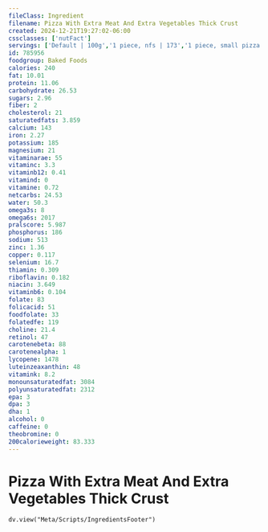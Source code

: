 ```yaml
---
fileClass: Ingredient
filename: Pizza With Extra Meat And Extra Vegetables Thick Crust
created: 2024-12-21T19:27:02-06:00
cssclasses: ['nutFact']
servings: ['Default | 100g','1 piece, nfs | 173','1 piece, small pizza | 118','1 piece, medium pizza | 139','1 piece, large pizza | 173','1 piece, extra-large pizza | 181','1 personal size pizza (5-7" diameter) | 278','1 small pizza (8-10" diameter) | 706','1 medium pizza (11-12" diameter) | 1115','1 large pizza (13-15" diameter) | 1384']
id: 785956
foodgroup: Baked Foods
calories: 240
fat: 10.01
protein: 11.06
carbohydrate: 26.53
sugars: 2.96
fiber: 2
cholesterol: 21
saturatedfats: 3.859
calcium: 143
iron: 2.27
potassium: 185
magnesium: 21
vitaminarae: 55
vitaminc: 3.3
vitaminb12: 0.41
vitamind: 0
vitamine: 0.72
netcarbs: 24.53
water: 50.3
omega3s: 8
omega6s: 2017
pralscore: 5.987
phosphorus: 186
sodium: 513
zinc: 1.36
copper: 0.117
selenium: 16.7
thiamin: 0.309
riboflavin: 0.182
niacin: 3.649
vitaminb6: 0.104
folate: 83
folicacid: 51
foodfolate: 33
folatedfe: 119
choline: 21.4
retinol: 47
carotenebeta: 88
carotenealpha: 1
lycopene: 1478
luteinzeaxanthin: 48
vitamink: 8.2
monounsaturatedfat: 3084
polyunsaturatedfat: 2312
epa: 3
dpa: 3
dha: 1
alcohol: 0
caffeine: 0
theobromine: 0
200calorieweight: 83.333
---
```


# Pizza With Extra Meat And Extra Vegetables Thick Crust

```dataviewjs
dv.view("Meta/Scripts/IngredientsFooter")
```